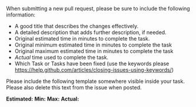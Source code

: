 When submitting a new pull request, please be sure to include the following information:

- A good title that describes the changes effectively.
- A detailed description that adds further description, if needed.
- Original estimated time in minutes to complete the task.
- Original minimum estimated time in minutes to complete the task
- Original maximum estimated time in minutes to complete the task
- *Actual* time used to complete the task.
- Which Task or Tasks have been fixed (use the keywords please https://help.github.com/articles/closing-issues-using-keywords/)

Please include the following template somewhere visible inside your task.
Please also delete this text from the issue when posted.

**Estimated:** **Min:** **Max:** **Actual:**
